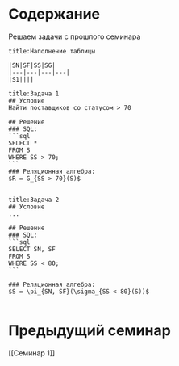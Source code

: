 # Содержание
Решаем задачи с прошлого семинара

```ad-info
title:Наполнение таблицы

|SN|SF|SS|SG|
|---|---|---|---|
|S1||||

```

````ad-info
title:Задача 1
## Условие
Найти поставщиков со статусом > 70

## Решение
### SQL:
```sql
SELECT *
FROM S
WHERE SS > 70;
```
### Реляционная алгебра:
$R = G_{SS > 70}(S)$


````

````ad-info
title:Задача 2
## Условие
...

## Решение
### SQL:
```sql
SELECT SN, SF
FROM S
WHERE SS < 80;
```

### Реляционная алгебра:
$S = \pi_{SN, SF}(\sigma_{SS < 80}(S))$


````

# Предыдущий семинар
[[Семинар 1]]
